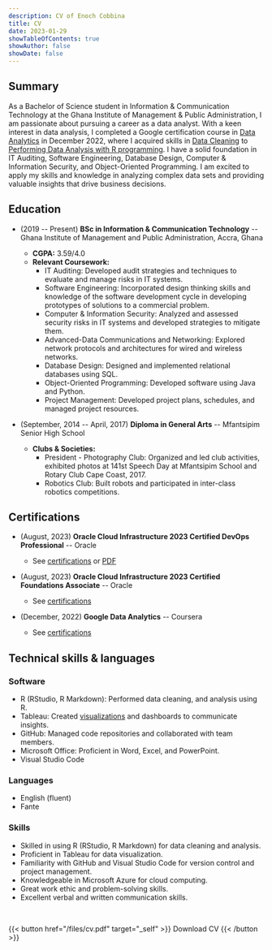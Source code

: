 ```yaml
---
description: CV of Enoch Cobbina
title: CV
date: 2023-01-29
showTableOfContents: true
showAuthor: false
showDate: false
---
```



## Summary

As a Bachelor of Science student in Information & Communication Technology at the Ghana Institute of Management & Public Administration, I am passionate about pursuing a career as a data analyst. With a keen interest in data analysis, I completed a Google certification course in [Data Analytics](https://www.credly.com/badges/7cadd345-2dc6-4a97-81d8-1fef2084cf07/public_url) in December 2022, where I acquired skills in [Data Cleaning](https://coursera.org/share/723fe46923ed1cc0d3fddcadc702b97f) to [Performing Data Analysis with R programming](https://coursera.org/verify/8BSDF8W9BYYL). I have a solid foundation in IT Auditing, Software Engineering, Database Design, Computer & Information Security, and Object-Oriented Programming. I am excited to apply my skills and knowledge in analyzing complex data sets and providing valuable insights that drive business decisions.

## Education

- (2019 -- Present) **BSc in Information & Communication Technology** -- Ghana Institute of Management and Public Administration, Accra, Ghana
  + **CGPA:** 3.59/4.0
  + **Relevant Coursework:** 
    - IT Auditing: Developed audit strategies and techniques to evaluate and manage risks in IT systems.
    - Software Engineering: Incorporated design thinking skills and knowledge of the software development cycle in developing prototypes of solutions to a commercial problem.
    - Computer & Information Security: Analyzed and assessed security risks in IT systems and developed strategies to mitigate them.
    - Advanced-Data Communications and Networking: Explored network protocols and architectures for wired and wireless networks.
    - Database Design: Designed and implemented relational databases using SQL.
    - Object-Oriented Programming: Developed software using Java and Python.
    - Project Management: Developed project plans, schedules, and managed project resources.

- (September, 2014 -- April, 2017) **Diploma in General Arts** -- Mfantsipim Senior High School
  + **Clubs & Societies:** 
    - President - Photography Club: Organized and led club activities, exhibited photos at 141st Speech Day at Mfantsipim School and Rotary Club Cape Coast, 2017.
    - Robotics Club: Built robots and participated in inter-class robotics competitions.

## Certifications

- (August, 2023) **Oracle Cloud Infrastructure 2023 Certified DevOps Professional** -- Oracle
  + See [certifications](https://catalog-education.oracle.com/pls/certview/sharebadge?id=D44B96884C7877FF263BE62B4CB93FB22525C2A76E99011B51019F531F1708C9) or [PDF](/files/eCertificate.pdf)

- (August, 2023) **Oracle Cloud Infrastructure 2023 Certified Foundations Associate** -- Oracle
  + See [certifications](https://catalog-education.oracle.com/pls/certview/sharebadge?id=14267E8F81FF37459AAAD40CEA95BD49185D829D72796AAA5A8881F4254DA21D)

- (December, 2022) **Google Data Analytics** -- Coursera
  + See [certifications](https://www.credly.com/badges/7cadd345-2dc6-4a97-81d8-1fef2084cf07/public_url)


## Technical skills & languages

### Software

- R (RStudio, R Markdown): Performed data cleaning, and analysis using R.
- Tableau: Created [visualizations](https://public.tableau.com/views/GhanaCivilAviationAuthorityDasboard/FlightOperations) and dashboards to communicate insights.
- GitHub: Managed code repositories and collaborated with team members.
- Microsoft Office: Proficient in Word, Excel, and PowerPoint.
- Visual Studio Code 

### Languages

- English (fluent)
- Fante

### Skills

- Skilled in using R (RStudio, R Markdown) for data cleaning and analysis.
- Proficient in Tableau for data visualization.
- Familiarity with GitHub and Visual Studio Code for version control and project management.
- Knowledgeable in Microsoft Azure for cloud computing.
- Great work ethic and problem-solving skills.
- Excellent verbal and written communication skills.


<br>

{{< button href="/files/cv.pdf" target="_self" >}}
Download CV
{{< /button >}}